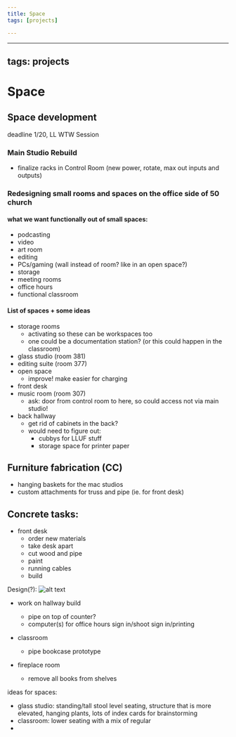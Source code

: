 ```yaml
---
title: Space
tags: [projects]

---
```


---
tags: projects
---
# Space

## Space development
deadline 1/20, LL WTW Session
### Main Studio Rebuild
* finalize racks in Control Room (new power, rotate, max out inputs and outputs)
### Redesigning small rooms and spaces on the office side of 50 church
#### what we want **functionally** out of small spaces:
* podcasting
* video
* art room
* editing
* PCs/gaming (wall instead of room? like in an open space?)
* storage
* meeting rooms
* office hours
* functional classroom
#### List of spaces + some ideas
* storage rooms
    * activating so these can be workspaces too
    * one could be a documentation station? (or this could happen in the classroom)
* glass studio (room 381)
* editing suite (room 377)
* open space
    * improve! make easier for charging
* front desk
* music room (room 307)
    * ask: door from control room to here, so could access not via main studio!
* back hallway
    * get rid of cabinets in the back?
    * would need to figure out:
        * cubbys for LLUF stuff
        * storage space for printer paper
## Furniture fabrication (CC)
* hanging baskets for the mac studios
* custom attachments for truss and pipe (ie. for front desk)
        
        
## Concrete tasks:
* front desk
    * order new materials
    * take desk apart
    * cut wood and pipe
    * paint
    * running cables
    * build

Design(?):
![alt text](https://files.slack.com/files-pri/T0HTW3H0V-F03Q731B2NT/front-desk-02.png?pub_secret=27a7628fcb)

* work on hallway build
    * pipe on top of counter?
    * computer(s) for office hours sign in/shoot sign in/printing

* classroom
    * pipe bookcase prototype 

* fireplace room
    * remove all books from shelves


ideas for spaces:
* glass studio: standing/tall stool level seating, structure that is more elevated, hanging plants, lots of index cards for brainstorming
* classroom: lower seating with a mix of regular
* 